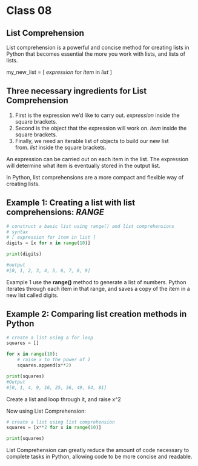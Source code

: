 # Class 08

## List Comprehension

List comprehension is a powerful and concise method for creating lists in Python that becomes essential the more you work with lists, and lists of lists.

my_new_list = [ *expression* for *item* in *list* ]

## Three necessary ingredients for List Comprehension

1. First is the expression we’d like to carry out. *expression* inside the square brackets.
2. Second is the object that the expression will work on. *item* inside the square brackets.
3. Finally, we need an iterable list of objects to build our new list from. *list* inside the square brackets.

An expression  can be carried out on each item in the list. The expression will determine what item is eventually stored in the output list.

In Python, list comprehensions are a more compact and flexible way of creating lists.

## **Example 1: Creating a list with list comprehensions: *RANGE***

```python
# construct a basic list using range() and list comprehensions
# syntax
# [ expression for item in list ]
digits = [x for x in range(10)]

print(digits)

#output
#[0, 1, 2, 3, 4, 5, 6, 7, 8, 9]
```

Example 1 use the **range()** method to generate a list of numbers. Python iterates through each item in that range, and saves a copy of the item in a new list called digits.

## **Example 2: Comparing list creation methods in Python**

```python
# create a list using a for loop
squares = []

for x in range(10):
    # raise x to the power of 2
    squares.append(x**2)

print(squares)
#Output
#[0, 1, 4, 9, 16, 25, 36, 49, 64, 81]
```

Create a list and loop through it, and raise x^2

Now using List Comprehension:

```python
# create a list using list comprehension
squares = [x**2 for x in range(10)]

print(squares)
```

List Comprehension can greatly reduce the amount of code necessary to complete tasks in Python, allowing code to be more concise and readable.
